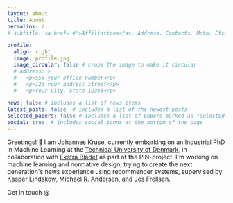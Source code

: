 ```yaml
---
layout: about
title: About
permalink: /
# subtitle: <a href='#'>Affiliations</a>. Address. Contacts. Moto. Etc.

profile:
  align: right
  image: profile.jpg
  image_circular: false # crops the image to make it circular
  # address: >
  #   <p>555 your office number</p>
  #   <p>123 your address street</p>
  #   <p>Your City, State 12345</p>

news: false # includes a list of news items
latest_posts: false  # includes a list of the newest posts
selected_papers: false # includes a list of papers marked as "selected={true}"announcements
social: true  # includes social icons at the bottom of the page
---
```


Greetings! 👋 I am Johannes Kruse, currently embarking on an Industrial PhD in Machine Learning at the [Technical University of Denmark](https://www.dtu.dk/english/), in collaboration with [Ekstra Bladet](https://ekstrabladet.dk/) as part of the PIN-project. 
I'm working on machine learning and normative design, trying to create the next generation's news experience using recommender systems, supervised by 
[Kasper Lindskow](https://www.linkedin.com/in/kasper-lindskow-6bb2089/?originalSubdomain=dk), 
[Michael R. Andersen](https://scholar.google.dk/citations?user=cOrfSmIAAAAJ&hl=en), and 
[Jes Frellsen](https://frellsen.org/).

Get in touch @
<a href="https://www.linkedin.com/in/{{ site.linkedin_username }}" title="LinkedIn"><i class="fab fa-linkedin"></i></a>